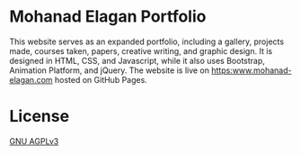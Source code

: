 # Mohanad Elagan Portfolio
This website serves as an expanded portfolio, including a gallery, projects made, courses taken, papers, creative writing, and graphic design. It is designed in HTML, CSS, and Javascript, while it also uses Bootstrap, Animation Platform, and jQuery. The website is live on <https:www.mohanad-elagan.com> hosted on GitHub Pages.

# License
[GNU AGPLv3](https://choosealicense.com/licenses/agpl-3.0/)